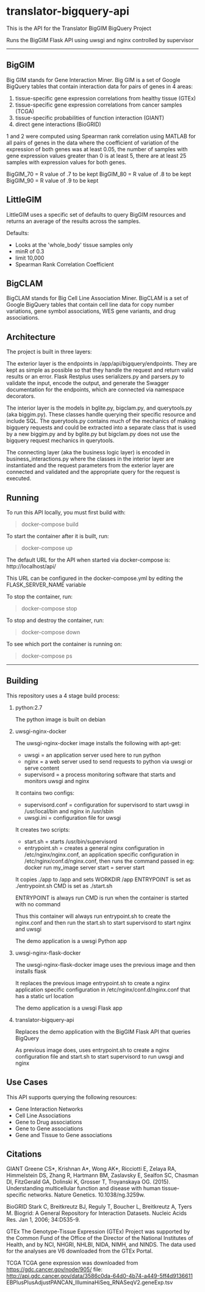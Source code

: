 # translator-bigquery-api

This is the API for the Translator BigGIM BigQuery Project

Runs the BigGIM Flask API using uwsgi and nginx controlled by supervisor

***

## BigGIM

Big GIM stands for Gene Interaction Miner.  Big GIM is a set of Google BigQuery
tables that contain interaction data for pairs of genes in 4 areas:
1) tissue-specific gene expression correlations from healthy tissue (GTEx)
2) tissue-specific gene expression correlations from cancer samples (TCGA)
3) tissue-specific probabilities of function interaction (GIANT)
4) direct gene interactions (BioGRID)

1 and 2 were computed using Spearman rank correlation using MATLAB for all
pairs of genes in the data where the coefficient of variation of the expression
of both genes was at least 0.05, the number of samples with gene expression values
greater than 0 is at least 5, there are at least 25 samples with expression values
for both genes.

BigGIM_70 = R value of .7 to be kept
BigGIM_80 = R value of .8 to be kept
BigGIM_90 = R value of .9 to be kept

## LittleGIM

LittleGIM uses a specific set of defaults to query BigGIM resources and returns
an average of the results across the samples.

Defaults:
 - Looks at the 'whole_body' tissue samples only
 - minR of 0.3
 - limit 10,000
 - Spearman Rank Correlation Coefficient

## BigCLAM

BigCLAM stands for Big Cell Line Association Miner.  BigCLAM is a set of Google BigQuery
tables that contain cell line data for copy number variations, gene symbol associations,
WES gene variants, and drug associations.


## Architecture

The project is built in three layers:

The exterior layer is the endpoints in /app/api/bigquery/endpoints.  They are kept as simple as possible so that they handle the request and return valid results or an error.  Flask Restplus uses serializers.py and parsers.py to validate the input, encode the output, and generate the Swagger documentation for the endpoints, which are connected via namespace decorators.

The interior layer is the models in bglite.py, bigclam.py, and querytools.py (aka biggim.py).  These classes handle querying their specific resource and include SQL.  The querytools.py contains much of the mechanics of making bigquery requests and could be extracted into a separate class that is used by a new biggim.py and by bglite.py but bigclam.py does not use the bigquery request mechanics in querytools.

The connecting layer (aka the business logic layer) is encoded in business_interactions.py where the classes in the interior layer are instantiated and the request parameters from the exterior layer are connected and validated and the appropriate query for the request is executed.

## Running

To run this API locally, you must first build with:
> docker-compose build

To start the container after it is built, run:
> docker-compose up

The default URL for the API when started via docker-compose is:
http://localhost/api/

This URL can be configured in the docker-compose.yml by editing
the FLASK_SERVER_NAME variable

To stop the container, run:
> docker-compose stop

To stop and destroy the container, run:
> docker-compose down

To see which port the container is running on:
> docker-compose ps

***

## Building

This repository uses a 4 stage build process:


1) python:2.7

	The python image is built on debian

2) uwsgi-nginx-docker

	The uwsgi-nginx-docker image installs the following with apt-get:
	- uwsgi = an application server used here to run python
	- nginx = a web server used to send requests to python via uwsgi or serve content
	- supervisord = a process monitoring software that starts and monitors uwsgi and nginx

	It contains two configs:
	- supervisord.conf = configuration for supervisord to start uwsgi in /usr/local/bin
	    and nginx in /usr/sbin
	- uwsgi.ini = configuration file for uwsgi

	It creates two scripts:
	- start.sh = starts /usr/bin/supervisord
	- entrypoint.sh =  creates a general nginx configuration in /etc/nginx/nginx.conf,
	   an application specific configuration in  /etc/nginx/conf.d/nginx.conf,
	   then runs the command passed in
	  eg: docker run my_image server start = server start

	It copies ./app to /app and sets WORKDIR /app
	ENTRYPOINT is set as ./entrypoint.sh
	CMD is set as ./start.sh

	ENTRYPOINT is always run
	CMD is run when the container is started with no command

	Thus this container will always run entrypoint.sh to create the nginx.conf and then
	run the start.sh to start supervisord to start nginx and uwsgi

	The demo application is a uwsgi Python app

3) uwsgi-nginx-flask-docker

	The uwsgi-nginx-flask-docker image uses the previous image and then installs flask

	It replaces the previous image entrypoint.sh to create a nginx application specific
	configuration in /etc/nginx/conf.d/nginx.conf that has a static url location

	The demo application is a uwsgi Flask app

4) translator-bigquery-api

   Replaces the demo application with the BigGIM Flask API that queries BigQuery

   As previous image does, uses entrypoint.sh to create a nginx configuration file and
   start.sh to start supervisord to run uwsgi and nginx

## Use Cases

This API supports querying the following resources:
- Gene Interaction Networks
- Cell Line Associations
- Gene to Drug associations
- Gene to Gene associations
- Gene and Tissue to Gene associations



## Citations

GIANT
Greene CS*, Krishnan A*, Wong AK*, Ricciotti E, Zelaya RA, Himmelstein DS, Zhang R, Hartmann BM, Zaslavsky E, Sealfon SC, Chasman DI, FitzGerald GA, Dolinski K, Grosser T, Troyanskaya OG. (2015). Understanding multicellular function and disease with human tissue-specific networks. Nature Genetics. 10.1038/ng.3259w.

BioGRID
Stark C, Breitkreutz BJ, Reguly T, Boucher L, Breitkreutz A, Tyers M. Biogrid: A General Repository for Interaction Datasets. Nucleic Acids Res. Jan 1, 2006; 34:D535-9.

GTEx
The Genotype-Tissue Expression (GTEx) Project was supported by the Common Fund of the Office of the Director of the National Institutes of Health, and by NCI, NHGRI, NHLBI, NIDA, NIMH, and NINDS. The data used for the analyses are V6 downloaded from the GTEx Portal.

TCGA
TCGA gene expression was downloaded from https://gdc.cancer.gov/node/905/ file:
http://api.gdc.cancer.gov/data/3586c0da-64d0-4b74-a449-5ff4d9136611
EBPlusPlusAdjustPANCAN_IlluminaHiSeq_RNASeqV2.geneExp.tsv
